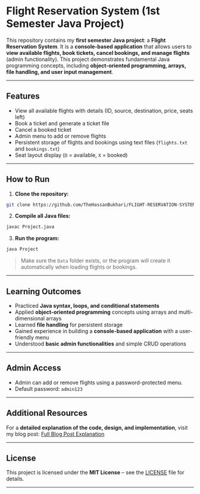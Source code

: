 # Flight Reservation System (1st Semester Java Project)

This repository contains my **first semester Java project**: a **Flight Reservation System**. It is a **console-based application** that allows users to **view available flights, book tickets, cancel bookings, and manage flights** (admin functionality). This project demonstrates fundamental Java programming concepts, including **object-oriented programming, arrays, file handling, and user input management**.

---

## Features

* View all available flights with details (ID, source, destination, price, seats left)
* Book a ticket and generate a ticket file
* Cancel a booked ticket
* Admin menu to add or remove flights
* Persistent storage of flights and bookings using text files (`flights.txt` and `bookings.txt`)
* Seat layout display (`O` = available, `X` = booked)

---

## How to Run

1. **Clone the repository:**

```bash
git clone https://github.com/TheHassanBukhari/FLIGHT-RESERVATION-SYSTEM-1st-Semester-Java-Project-.git
```

2. **Compile all Java files:**

```bash
javac Project.java
```

3. **Run the program:**

```bash
java Project
```

> Make sure the `Data` folder exists, or the program will create it automatically when loading flights or bookings.

---

## Learning Outcomes

* Practiced **Java syntax, loops, and conditional statements**
* Applied **object-oriented programming** concepts using arrays and multi-dimensional arrays
* Learned **file handling** for persistent storage
* Gained experience in building a **console-based application** with a user-friendly menu
* Understood **basic admin functionalities** and simple CRUD operations

---

## Admin Access

* Admin can add or remove flights using a password-protected menu.
* Default password: `admin123`

---

## Additional Resources

For a **detailed explanation of the code, design, and implementation**, visit my blog post:
[Full Blog Post Explanation](https://hassan-codes.blogspot.com/2025/08/0.html)

---

## License

This project is licensed under the **MIT License** – see the [LICENSE](LICENSE) file for details.

---
